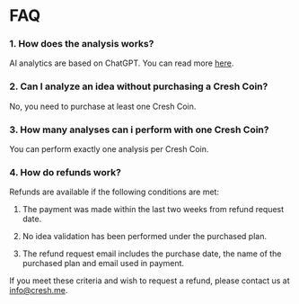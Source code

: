 # FAQ

### 1. How does the analysis works?
 AI analytics are based on ChatGPT. You can read more [here](https://github.com/Cresh-Group/cresh-manual/blob/main/ai_analysis.md).

### 2. Can I analyze an idea without purchasing a Cresh Coin?
No, you need to purchase at least one Cresh Coin.

### 3. How many analyses can i perform with one Cresh Coin?
You can perform exactly one analysis per Cresh Coin.

### 4. How do refunds work?
Refunds are available if the following conditions are met:


1. The payment was made within the last two weeks from refund request date.

2. No idea validation has been performed under the purchased plan.

3. The refund request email includes the purchase date, the name of the purchased plan and email used in payment.


If you meet these criteria and wish to request a refund, please contact us at info@cresh.me.
